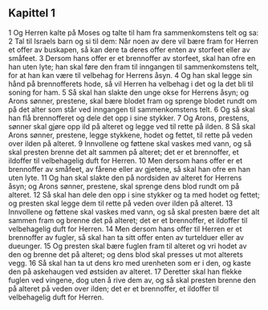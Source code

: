 ## Kapittel 1

1 Og Herren kalte på Moses og talte til ham fra sammenkomstens telt og sa:
2 Tal til Israels barn og si til dem: Når noen av dere vil bære fram for Herren et offer av buskapen, så kan dere ta deres offer enten av storfeet eller av småfeet.
3 Dersom hans offer er et brennoffer av storfeet, skal han ofre en han uten lyte; han skal føre den fram til inngangen til sammenkomstens telt, for at han kan være til velbehag for Herrens åsyn.
4 Og han skal legge sin hånd på brennofferets hode, så vil Herren ha velbehag i det og la det bli til soning for ham.
5 Så skal han slakte den unge okse for Herrens åsyn; og Arons sønner, prestene, skal bære blodet fram og sprenge blodet rundt om på det alter som står ved inngangen til sammenkomstens telt.
6 Og så skal han flå brennofferet og dele det opp i sine stykker.
7 Og Arons, prestens, sønner skal gjøre opp ild på alteret og legge ved til rette på ilden.
8 Så skal Arons sønner, prestene, legge stykkene, hodet og fettet, til rette på veden over ilden på alteret.
9 Innvollene og føttene skal vaskes med vann, og så skal presten brenne det alt sammen på alteret; det er et brennoffer, et ildoffer til velbehagelig duft for Herren.
10 Men dersom hans offer er et brennoffer av småfeet, av fårene eller av gjetene, så skal han ofre en han uten lyte.
11 Og han skal slakte den på nordsiden av alteret for Herrens åsyn; og Arons sønner, prestene, skal sprenge dens blod rundt om på alteret.
12 Så skal han dele den opp i sine stykker og ta med hodet og fettet; og presten skal legge dem til rette på veden over ilden på alteret.
13 Innvollene og føttene skal vaskes med vann, og så skal presten bære det alt sammen fram og brenne det på alteret; det er et brennoffer, et ildoffer til velbehagelig duft for Herren.
14 Men dersom hans offer til Herren er et brennoffer av fugler, så skal han ta sitt offer enten av turtelduer eller av dueunger.
15 Og presten skal bære fuglen fram til alteret og vri hodet av den og brenne det på alteret; og dens blod skal presses ut mot alterets vegg.
16 Så skal han ta ut dens kro med urenheten som er i den, og kaste den på askehaugen ved østsiden av alteret.
17 Deretter skal han flekke fuglen ved vingene, dog uten å rive dem av, og så skal presten brenne den på alteret på veden over ilden; det er et brennoffer, et ildoffer til velbehagelig duft for Herren.
